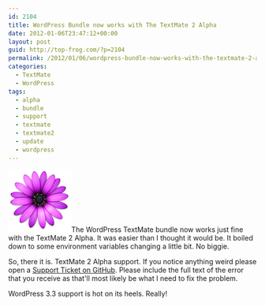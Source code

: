 ```yaml
---
id: 2104
title: WordPress Bundle now works with The TextMate 2 Alpha
date: 2012-01-06T23:47:12+00:00
layout: post
guid: http://top-frog.com/?p=2104
permalink: /2012/01/06/wordpress-bundle-now-works-with-the-textmate-2-alpha/
categories:
  - TextMate
  - WordPress
tags:
  - alpha
  - bundle
  - support
  - textmate
  - textmate2
  - update
  - wordpress
---
```

<img class="alignright" src="/assets/articles/TextMate2.png" alt="TextMate 2 Icon" title="I love this icon!" />The WordPress TextMate bundle now works just fine with the TextMate 2 Alpha. It was easier than I thought it would be. It boiled down to some environment variables changing a little bit. No biggie.

So, there it is. TextMate 2 Alpha support. If you notice anything weird please open a [Support Ticket on GitHub](https://github.com/Gipetto/wordpress.tmbundle/issues). Please include the full text of the error that you receive as that'll most likely be what I need to fix the problem.

WordPress 3.3 support is hot on its heels. Really!